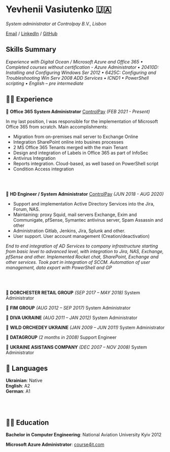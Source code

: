 # Yevhenii Vasiutenko 🇺🇦

_System administrator at Controlpay B.V., Lisbon_ <br>

[Email](mailto:thegeka@gmail.com) / [LinkedIn](https://www.linkedin.com/in/yevhenii-vasiutenko) / [GitHub](https://github.com/Evgeniyme)

## Skills Summary
_Experience with Digital Ocean / Microsoft Azure and Office 365 • Completed courses without certification - Azure Administrator • 20410D: Installing and Configuring Windows Ser 2012 • 6425C: Configuring and Troubleshooting Win Serv 2008 ADD Services • ICND1 • PowerShell scripting • English – pre intermediate_


## 👨‍💻 Experience

🏢 **Office 365 System Administrator** [ControlPay](https://controlpay.com) _(FEB 2021 - Present)_ <br>

In my last position, I was responsible for the implementation of Microsoft Office 365 from scratch. Main accomplishments: 
- Migration from on-premises mail server to Exchange Online
- Integration SharePoint online into busines processes
- 2 MS Office 365 Tenants merged with the main Tenant
- Design and integration of Labels in Office 365 as part of InfoSec
- Antivirus Integration
- Reports integration. Cloud-based, as well based on PowerShell script
- Condition Access integration

<br><br>

🏢 **HD Engineer / System Administrator** [ControlPay](https://controlpay.com) _(JUN 2018 - AUG 2020)_ <br>

- Support and implementation Active Directory Services into the Jira, Forum, NAS.
- Maintaining: proxy Squid, mail servers Exchange, Exim and Communigate, pfSense, Symantec antivirus server, Spam Assassin and other
- Administration Gitlab, Jenkins, Jira, Splunk and other.
- User support. User account management (Creation/deactivation)

_End to end integration of AD Services to company infrastructure starting from basic level to advanced level, with integration to Jira, NAS, Exchange, pfSense and other. Implemented Rocket chat, SharePoint, Exchange and other services.  Took part in integration of SCCM. Automation of user management, data export with PowerShell and GP_

<br><br>

🏢 **DORCHESTER RETAIL GROUP** _(SEP 2017 – MAY 2018)_ 
System Administrator

🏢 **FIM GROUP** _(AUG 2012 – SEP 2017)_ 
System Administrator

🏢 **DIVA UKRAINE** _(AUG 2011 – JAN 2012)_ 
System Administrator

🏢 **WILD ORCHEDEY UKRAINE** _(JAN 2009 – JUN 2011)_ 
System Administrator

🏢 **DATAGROUP** _(2 months in 2008)_ 
Support Engineer

🏢 **UKRAINE ASISTANS COMPANY** _(DEC 2007 – NOV 2008)_ 
System Administrator


## 💬 Languages

**Ukrainian**: Native<br>
**English**: А2<br>
**German**: A1

<br><br>

## 🧑‍🎓 Education

**Bachelor in Computer Engineering**: National Aviation University Kyiv 2012

**Microsoft Azure Administrator**: [course4it.com](https://course4it.com)